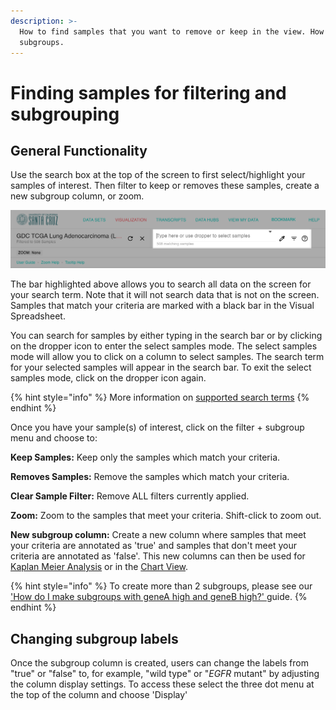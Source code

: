 ```yaml
---
description: >-
  How to find samples that you want to remove or keep in the view. How to make
  subgroups.
---
```


# Finding samples for filtering and subgrouping

## General Functionality

Use the search box at the top of the screen to first select/highlight your samples of interest. Then filter to keep or removes these samples, create a new subgroup column, or zoom.

![](../../.gitbook/assets/screen-shot-2021-01-19-at-3.36.32-pm.png)

The bar highlighted above allows you to search all data on the screen for your search term. Note that it will not search data that is not on the screen. Samples that match your criteria are marked with a black bar in the Visual Spreadsheet.

You can search for samples by either typing in the search bar or by clicking on the dropper icon to enter the select samples mode. The select samples mode will allow you to click on a column to select samples. The search term for your selected samples will appear in the search bar. To exit the select samples mode, click on the dropper icon again.

{% hint style="info" %}
More information on [supported search terms](supported-search-terms-for-finding-samples.md)
{% endhint %}

Once you have your sample\(s\) of interest, click on the filter + subgroup menu and choose to:

**Keep Samples:** Keep only the samples which match your criteria.

**Removes Samples:** Remove the samples which match your criteria.

**Clear Sample Filter:** Remove ALL filters currently applied.

**Zoom:** Zoom to the samples that meet your criteria. Shift-click to zoom out.

**New subgroup column:** Create a new column where samples that meet your criteria are annotated as 'true' and samples that don't meet your criteria are annotated as 'false'. This new columns can then be used for [Kaplan Meier Analysis](../kaplan-meier-plots.md) or in the [Chart View](../chart-view.md).

{% hint style="info" %}
To create more than 2 subgroups, please see our ['How do I make subgroups with geneA high and geneB high?' ](../../how-do-i/how-do-i-make-subgroups-with-4-groups.md)guide.
{% endhint %}

## Changing subgroup labels

Once the subgroup column is created, users can change the labels from "true" or "false" to, for example, "wild type" or "_EGFR_ mutant" by adjusting the column display settings. To access these select the three dot menu at the top of the column and choose 'Display'


